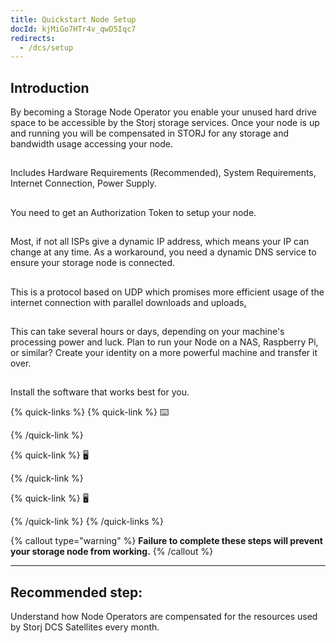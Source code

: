 ```yaml
---
title: Quickstart Node Setup
docId: kjMiGo7HTr4v_qwD5Iqc7
redirects:
  - /dcs/setup
---
```


## Introduction

By becoming a Storage Node Operator you enable your unused hard drive space to be accessible by the Storj storage services. Once your node is up and running you will be compensated in STORJ for any storage and bandwidth usage accessing your node.

## [](docId:hbCGTv1ZLLR2-kpSaGEXw)&#x20;

Includes Hardware Requirements (Recommended), System Requirements, Internet Connection, Power Supply.&#x20;

## [](docId:v-fUvPqySvUwTMF-od6hD)&#x20;

You need to get an Authorization Token to setup your node.

## [](docId:y0jltT-HzKPmDefi532sd)&#x20;

Most, if not all ISPs give a dynamic IP address, which means your IP can change at any time. As a workaround, you need a dynamic DNS service to ensure your storage node is connected.

## [](docId:owZeAc56KSDnUzDhsBfB8)&#x20;

This is a protocol based on UDP which promises more efficient usage of the internet connection with parallel downloads and uploads[.]()

## [](docId:aT6VAB297OWLd4vqeXxf5)&#x20;

This can take several hours or days, depending on your machine's processing power and luck. Plan to run your Node on a NAS, Raspberry Pi, or similar? Create your identity on a more powerful machine and transfer it over.&#x20;

## [](docId:XC--4Jtp1o309gbWFOHPn)

Install the software that works best for you.

{% quick-links %}
{% quick-link %}
⌨️

[](docId:rz3s9lC3qAQHYSl37ngBN)&#x20;
{% /quick-link %}

{% quick-link %}
🖥

[](docId:5shJebpS3baWj6LDV5ANQ)&#x20;
{% /quick-link %}

{% quick-link %}
🖥

[](docId:N-dnnf7HhHcOaavvXjplw)&#x20;
{% /quick-link %}
{% /quick-links %}

{% callout type="warning"  %}
**Failure to complete these steps will prevent your storage node from working.**
{% /callout %}

---

## Recommended step: [](docId:DVKqtMtnBdZ99gFRWCojP)&#x20;

Understand how Node Operators are compensated for the resources used by Storj DCS Satellites every month.
